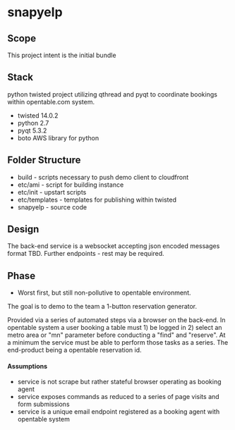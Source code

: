 snapyelp
========

## Scope

This project intent is the initial bundle

## Stack

python twisted project utilizing qthread and pyqt to coordinate bookings within opentable.com system.

* twisted 14.0.2
* python 2.7
* pyqt 5.3.2
* boto AWS library for python

## Folder Structure

* build - scripts necessary to push demo client to cloudfront
* etc/ami - script for building instance
* etc/init - upstart scripts
* etc/templates - templates for publishing within twisted
* snapyelp - source code

## Design

The back-end service is a websocket accepting json encoded messages format TBD.  Further endpoints - rest may be required.


## Phase

* Worst first, but still non-pollutive to opentable environment.

The goal is to demo to the team a 1-button reservation generator.  

Provided via a series of automated steps via a browser on the back-end.  In opentable system a user booking a table must 1) be logged in 2) select an metro area or "mn" parameter before conducting a "find" and "reserve".  At a minimum the service must be able to perform those tasks as a series.  The end-product being a opentable reservation id.

#### Assumptions

* service is not scrape but rather stateful browser operating as booking agent
* service exposes commands as reduced to a series of page visits and form submissions
* service is a unique email endpoint registered as a booking agent with opentable system
